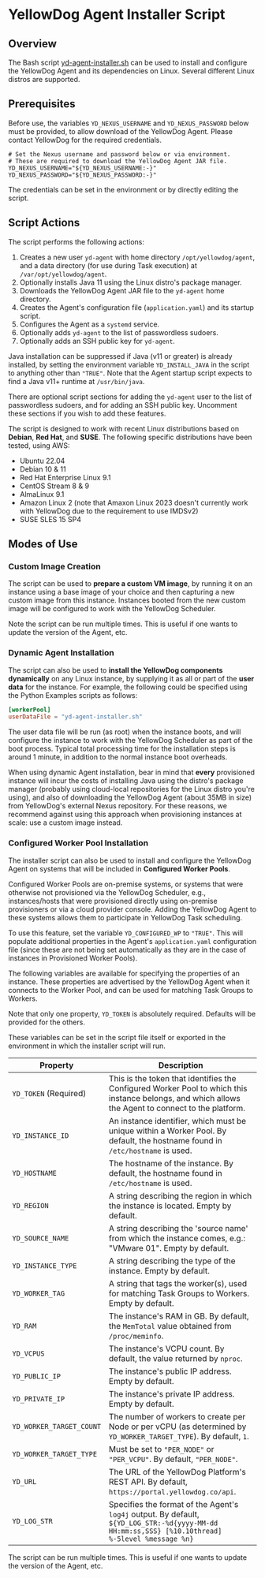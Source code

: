 # YellowDog Agent Installer Script

## Overview 

The Bash script [yd-agent-installer.sh](yd-agent-installer.sh) can be used to install and configure the YellowDog Agent and its dependencies on Linux. Several different Linux distros are supported.

## Prerequisites

Before use, the variables `YD_NEXUS_USERNAME` and `YD_NEXUS_PASSWORD` below must be provided, to allow download of the YellowDog Agent. Please contact YellowDog for the required credentials.

```shell
# Set the Nexus username and password below or via environment.
# These are required to download the YellowDog Agent JAR file.
YD_NEXUS_USERNAME="${YD_NEXUS_USERNAME:-}"
YD_NEXUS_PASSWORD="${YD_NEXUS_PASSWORD:-}"
```

The credentials can be set in the environment or by directly editing the script.

## Script Actions

The script performs the following actions:

1. Creates a new user `yd-agent` with home directory `/opt/yellowdog/agent`, and a data directory (for use during Task execution) at `/var/opt/yellowdog/agent`.
2. Optionally installs Java 11 using the Linux distro's package manager.
3. Downloads the YellowDog Agent JAR file to the `yd-agent` home directory.
4. Creates the Agent's configuration file (`application.yaml`) and its startup script.
5. Configures the Agent as a `systemd` service.
6. Optionally adds `yd-agent` to the list of passwordless sudoers.
7. Optionally adds an SSH public key for `yd-agent`.

Java installation can be suppressed if Java (v11 or greater) is already installed, by setting the environment variable `YD_INSTALL_JAVA` in the script to anything other than `"TRUE"`. Note that the Agent startup script expects to find a Java v11+ runtime at `/usr/bin/java`.

There are optional script sections for adding the `yd-agent` user to the list of passwordless sudoers, and for adding an SSH public key. Uncomment these sections if you wish to add these features.

The script is designed to work with recent Linux distributions based on **Debian**, **Red Hat**, and **SUSE**. The following specific distributions have been tested, using AWS:

- Ubuntu 22.04
- Debian 10 & 11
- Red Hat Enterprise Linux 9.1
- CentOS Stream 8 & 9
- AlmaLinux 9.1
- Amazon Linux 2 (note that Amaxon Linux 2023 doesn't currently work with YellowDog due to the requirement to use IMDSv2)
- SUSE SLES 15 SP4

## Modes of Use

### Custom Image Creation

The script can be used to **prepare a custom VM image**, by running it on an instance using a base image of your choice and then capturing a new custom image from this instance. Instances booted from the new custom image will be configured to work with the YellowDog Scheduler.

Note the script can be run multiple times. This is useful if one wants to update the version of the Agent, etc.

### Dynamic Agent Installation

The script can also be used to **install the YellowDog components dynamically** on any Linux instance, by supplying it as all or part of the **user data** for the instance. For example, the following could be specified using the Python Examples scripts as follows:

```toml
[workerPool]
userDataFile = "yd-agent-installer.sh"
```

The user data file will be run (as root) when the instance boots, and will configure the instance to work with the YellowDog Scheduler as part of the boot process. Typical total processing time for the installation steps is around 1 minute, in addition to the normal instance boot overheads.

When using dynamic Agent installation, bear in mind that **every** provisioned instance will incur the costs of installing Java using the distro's package manager (probably using cloud-local repositories for the Linux distro you're using), and also of downloading the YellowDog Agent (about 35MB in size) from YellowDog's external Nexus repository. For these reasons, we recommend against using this approach when provisioning instances at scale: use a custom image instead.

### Configured Worker Pool Installation

The installer script can also be used to install and configure the YellowDog Agent on systems that will be included in **Configured Worker Pools**.

Configured Worker Pools are on-premise systems, or systems that were otherwise not provisioned via the YellowDog Scheduler, e.g., instances/hosts that were provisioned directly using on-premise provisioners or via a cloud provider console. Adding the YellowDog Agent to these systems allows them to participate in YellowDog Task scheduling.

To use this feature, set the variable `YD_CONFIGURED_WP` to `"TRUE"`. This will populate additional properties in the Agent's `application.yaml` configuration file (since these are not being set automatically as they are in the case of instances in Provisioned Worker Pools).

The following variables are available for specifying the properties of an instance. These properties are advertised by the YellowDog Agent when it connects to the Worker Pool, and can be used for matching Task Groups to Workers.

Note that only one property, `YD_TOKEN` is absolutely required. Defaults will be provided for the others.

These variables can be set in the script file itself or exported in the environment in which the installer script will run.

| Property                 | Description                                                                                                                                         |
|--------------------------|-----------------------------------------------------------------------------------------------------------------------------------------------------|
| `YD_TOKEN` (Required)    | This is the token that identifies the Configured Worker Pool to which this instance belongs, and which allows the Agent to connect to the platform. |
| `YD_INSTANCE_ID`         | An instance identifier, which must be unique within a Worker Pool. By default, the hostname found in `/etc/hostname` is used.                       |
| `YD_HOSTNAME`            | The hostname of the instance. By default, the hostname found in `/etc/hostname` is used.                                                            |
| `YD_REGION`              | A string describing the region in which the instance is located. Empty by default.                                                                  |
| `YD_SOURCE_NAME`         | A string describing the 'source name' from which the instance comes, e.g.: "VMware 01". Empty by default.                                           |
| `YD_INSTANCE_TYPE`       | A string describing the type of the instance. Empty by default.                                                                                     |
| `YD_WORKER_TAG`          | A string that tags the worker(s), used for matching Task Groups to Workers. Empty by default.                                                       |
| `YD_RAM`                 | The instance's RAM in GB. By default, the `MemTotal` value obtained from `/proc/meminfo`.                                                           |
| `YD_VCPUS`               | The instance's VCPU count. By default, the value returned by `nproc`.                                                                               |
| `YD_PUBLIC_IP`           | The instance's public IP address. Empty by default.                                                                                                 |
| `YD_PRIVATE_IP`          | The instance's private IP address. Empty by default.                                                                                                |
| `YD_WORKER_TARGET_COUNT` | The number of workers to create per Node or per vCPU (as determined by `YD_WORKER_TARGET_TYPE`). By default, `1`.                                   |
| `YD_WORKER_TARGET_TYPE`  | Must be set to `"PER_NODE"` or `"PER_VCPU"`. By default, `"PER_NODE"`.                                                                              |
| `YD_URL`                 | The URL of the YellowDog Platform's REST API. By default, `https://portal.yellowdog.co/api`.                                                        |
| `YD_LOG_STR`             | Specifies the format of the Agent's `log4j` output. By default, `${YD_LOG_STR:-%d{yyyy-MM-dd HH:mm:ss,SSS} [%10.10thread] %-5level %message %n}`    |

The script can be run multiple times. This is useful if one wants to update the version of the Agent, etc.
